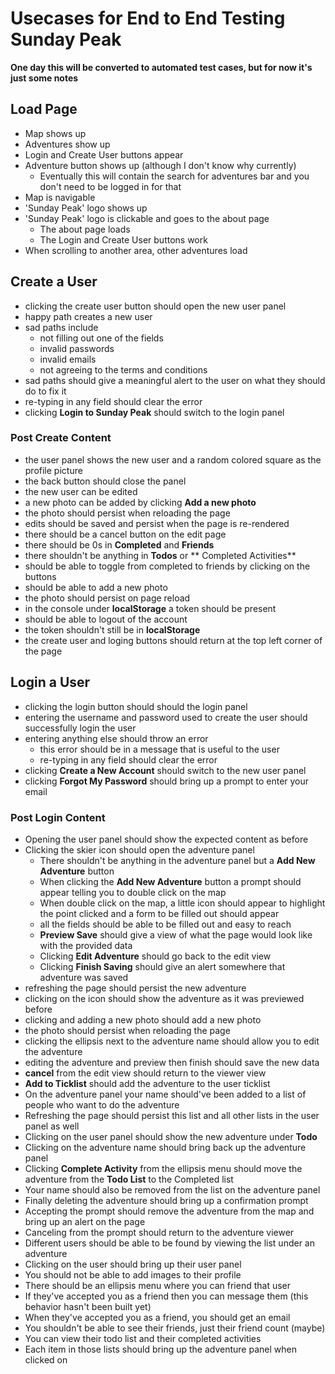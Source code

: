 # Usecases for End to End Testing Sunday Peak

**One day this will be converted to automated test cases, but for now it's just some notes**

## Load Page

- Map shows up
- Adventures show up
- Login and Create User buttons appear
- Adventure button shows up (although I don't know why currently)
  - Eventually this will contain the search for adventures bar and you don't need to be logged in for that
- Map is navigable
- 'Sunday Peak' logo shows up
- 'Sunday Peak' logo is clickable and goes to the about page
  - The about page loads
  - The Login and Create User buttons work
- When scrolling to another area, other adventures load

## Create a User

- clicking the create user button should open the new user panel
- happy path creates a new user
- sad paths include
  - not filling out one of the fields
  - invalid passwords
  - invalid emails
  - not agreeing to the terms and conditions
- sad paths should give a meaningful alert to the user on what they should do to fix it
- re-typing in any field should clear the error
- clicking **Login to Sunday Peak** should switch to the login panel

### Post Create Content

- the user panel shows the new user and a random colored square as the profile picture
- the back button should close the panel
- the new user can be edited
- a new photo can be added by clicking **Add a new photo**
- the photo should persist when reloading the page
- edits should be saved and persist when the page is re-rendered
- there should be a cancel button on the edit page
- there should be 0s in **Completed** and **Friends**
- there shouldn't be anything in **Todos** or ** Completed Activities**
- should be able to toggle from completed to friends by clicking on the buttons
- should be able to add a new photo
- the photo should persist on page reload
- in the console under **localStorage** a token should be present
- should be able to logout of the account
- the token shouldn't still be in **localStorage**
- the create user and loging buttons should return at the top left corner of the page

## Login a User

- clicking the login button should should the login panel
- entering the username and password used to create the user should successfully login the user
- entering anything else should throw an error
  - this error should be in a message that is useful to the user
  - re-typing in any field should clear the error
- clicking **Create a New Account** should switch to the new user panel
- clicking **Forgot My Password** should bring up a prompt to enter your email

### Post Login Content

- Opening the user panel should show the expected content as before
- Clicking the skier icon should open the adventure panel
  - There shouldn't be anything in the adventure panel but a **Add New Adventure** button
  - When clicking the **Add New Adventure** button a prompt should appear telling you to double click on the map
  - When double click on the map, a little icon should appear to highlight the point clicked and a form to be filled out should appear
  - all the fields should be able to be filled out and easy to reach
  - **Preview Save** should give a view of what the page would look like with the provided data
  - Clicking **Edit Adventure** should go back to the edit view
  - Clicking **Finish Saving** should give an alert somewhere that adventure was saved
- refreshing the page should persist the new adventure
- clicking on the icon should show the adventure as it was previewed before
- clicking and adding a new photo should add a new photo
- the photo should persist when reloading the page
- clicking the ellipsis next to the adventure name should allow you to edit the adventure
- editing the adventure and preview then finish should save the new data
- **cancel** from the edit view should return to the viewer view
- **Add to Ticklist** should add the adventure to the user ticklist
- On the adventure panel your name should've been added to a list of people who want to do the adventure
- Refreshing the page should persist this list and all other lists in the user panel as well
- Clicking on the user panel should show the new adventure under **Todo**
- Clicking on the adventure name should bring back up the adventure panel
- Clicking **Complete Activity** from the ellipsis menu should move the adventure from the **Todo List** to the Completed list
- Your name should also be removed from the list on the adventure panel
- Finally deleting the adventure should bring up a confirmation prompt
- Accepting the prompt should remove the adventure from the map and bring up an alert on the page
- Canceling from the prompt should return to the adventure viewer
- Different users should be able to be found by viewing the list under an adventure
- Clicking on the user should bring up their user panel
- You should not be able to add images to their profile
- There should be an ellipsis menu where you can friend that user
- If they've accepted you as a friend then you can message them (this behavior hasn't been built yet)
- When they've accepted you as a friend, you should get an email
- You shouldn't be able to see their friends, just their friend count (maybe)
- You can view their todo list and their completed activities
- Each item in those lists should bring up the adventure panel when clicked on
